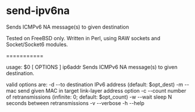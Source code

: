 send-ipv6na
===========

Sends ICMPv6 NA message(s) to given destination

Tested on FreeBSD only. Written in Perl, using RAW sockets and Socket/Socket6 modules.

===========

usage: $0 [ OPTIONS ] ip6addr
Sends ICMPv6 NA message(s) to given destination.

valid options are:
 -d --to      destination IPv6 address (default: $opt_dest)
 -m --mac     send given MAC in target link-layer address option
 -c --count   number of retransmissions (infinite: 0; default: $opt_count)
 -w --wait   sleep N seconds between retransmissions
 -v --verbose
 -h --help
